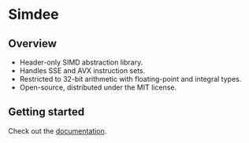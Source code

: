 # Simdee

## Overview

- Header-only SIMD abstraction library.
- Handles SSE and AVX instruction sets.
- Restricted to 32-bit arithmetic with floating-point and integral types.
- Open-source, distributed under the MIT license.

## Getting started

Check out the [documentation](docs/readme.md).
